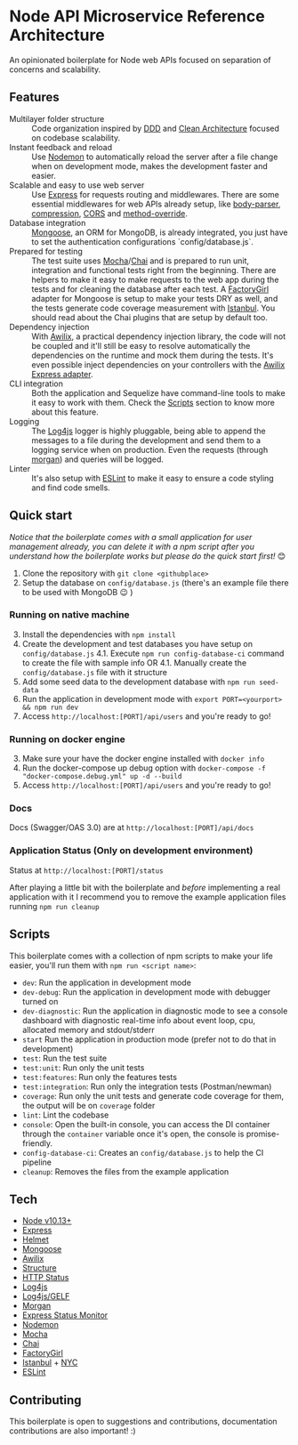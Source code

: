 # Node API Microservice Reference Architecture

An opinionated boilerplate for Node web APIs focused on separation of concerns and scalability.

## Features

<dl>
  <dt>Multilayer folder structure</dt>
  <dd>
    Code organization</a> inspired by <a href="http://dddcommunity.org/">DDD</a> and <a href="https://8thlight.com/blog/uncle-bob/2012/08/13/the-clean-architecture.html">Clean Architecture</a> focused on codebase scalability.
  </dd>

  <dt>Instant feedback and reload</dt>
  <dd>
    Use <a href="https://www.npmjs.com/package/nodemon">Nodemon</a> to automatically reload the server after a file change when on development mode, makes the development faster and easier.
  </dd>

  <dt>Scalable and easy to use web server</dt>
  <dd>
    Use <a href="https://www.npmjs.com/package/express">Express</a> for requests routing and middlewares. There are some essential middlewares for web APIs already setup, like <a href="https://www.npmjs.com/package/body-parser">body-parser</a>, <a href="https://www.npmjs.com/package/compression">compression</a>, <a href="https://www.npmjs.com/package/cors">CORS</a> and <a href="https://www.npmjs.com/package/method-override">method-override</a>.
  </dd>

  <dt>Database integration</dt>
  <dd>
    <a href="https://www.npmjs.com/package/mongoose">Mongoose</a>, an ORM for MongoDB, is already integrated, you just have to set the authentication configurations `config/database.js`</a>.
  </dd>

  <dt>Prepared for testing</dt>
  <dd>
    The test suite uses <a href="https://www.npmjs.com/package/mocha">Mocha</a>/<a href="https://www.npmjs.com/package/chai">Chai</a> and is prepared to run unit, integration and functional tests right from the beginning. There are helpers to make it easy to make requests to the web app during the tests and for cleaning the database after each test. A <a href="https://www.npmjs.com/package/factory-girl">FactoryGirl</a> adapter for Mongoose is setup to make your tests DRY as well, and the tests generate code coverage measurement with <a href="https://www.npmjs.com/package/istanbul">Istanbul</a>. You should read about the Chai plugins that are setup by default too.
  </dd>

  <dt>Dependency injection</dt>
  <dd>
    With <a href="https://www.npmjs.com/package/awilix">Awilix</a>, a practical dependency injection library, the code will not be coupled and it'll still be easy to resolve automatically the dependencies on the runtime and mock them during the tests. It's even possible inject dependencies on your controllers with the <a href="https://www.npmjs.com/package/awilix-express">Awilix Express adapter</a>.
  </dd>

  <dt>CLI integration</dt>
  <dd>
    Both the application and Sequelize have command-line tools to make it easy to work with them. Check the <a href="#scripts">Scripts</a> section to know more about this feature.
  </dd>

  <dt>Logging</dt>
  <dd>
    The <a href="https://www.npmjs.com/package/log4js">Log4js</a> logger is highly pluggable, being able to append the messages to a file during the development and send them to a logging service when on production. Even the requests (through <a href="https://www.npmjs.com/package/morgan">morgan</a>) and queries will be logged.
  </dd>

  <dt>Linter</dt>
  <dd>
    It's also setup with <a href="https://www.npmjs.com/package/eslint">ESLint</a> to make it easy to ensure a code styling and find code smells.
  </dd>
</dl>

## Quick start

_Notice that the boilerplate comes with a small application for user management already, you can delete it with a npm script after you understand how the boilerplate works but please do the quick start first!_ 😊

1. Clone the repository with `git clone <githubplace>`
2. Setup the database on `config/database.js` (there's an example file there to be used with MongoDB 😉 )

### Running on native machine
3. Install the dependencies with `npm install`
4. Create the development and test databases you have setup on `config/database.js`
4.1. Execute `npm run config-database-ci` command to create the file with sample info
OR
4.1. Manually create the `config/database.js` file with it structure
5. Add some seed data to the development database with `npm run seed-data`
6. Run the application in development mode with `export PORT=<yourport> && npm run dev`
7. Access `http://localhost:[PORT]/api/users` and you're ready to go!

### Running on docker engine
3. Make sure your have the docker engine installed with `docker info`
4. Run the docker-compose up debug option with `docker-compose -f "docker-compose.debug.yml" up -d --build`
5. Access `http://localhost:[PORT]/api/users` and you're ready to go!

### Docs
Docs (Swagger/OAS 3.0) are at `http://localhost:[PORT]/api/docs`

### Application Status (Only on development environment)
Status at `http://localhost:[PORT]/status`

After playing a little bit with the boilerplate and _before_ implementing a real application with it I recommend you to remove the example application files running `npm run cleanup`

## Scripts

This boilerplate comes with a collection of npm scripts to make your life easier, you'll run them with `npm run <script name>`:

- `dev`: Run the application in development mode
- `dev-debug`: Run the application in development mode with debugger turned on
- `dev-diagnostic`: Run the application in diagnostic mode to see a console dashboard with diagnostic real-time info about event loop, cpu, allocated memory and stdout/stderr
- `start` Run the application in production mode (prefer not to do that in development)
- `test`: Run the test suite
- `test:unit`: Run only the unit tests
- `test:features`: Run only the features tests
- `test:integration`: Run only the integration tests (Postman/newman)
- `coverage`: Run only the unit tests and generate code coverage for them, the output will be on `coverage` folder
- `lint`: Lint the codebase
- `console`: Open the built-in console, you can access the DI container through the `container` variable once it's open, the console is promise-friendly.
- `config-database-ci`: Creates an `config/database.js` to help the CI pipeline
- `cleanup`: Removes the files from the example application

## Tech

- [Node v10.13+](http://nodejs.org/)
- [Express](https://npmjs.com/package/express)
- [Helmet](https://www.npmjs.com/package/helmet)
- [Mongoose](https://www.npmjs.com/package/mongoose)
- [Awilix](https://www.npmjs.com/package/awilix)
- [Structure](https://www.npmjs.com/package/structure)
- [HTTP Status](https://www.npmjs.com/package/http-status)
- [Log4js](https://www.npmjs.com/package/log4js)
- [Log4js/GELF](https://github.com/log4js-node/gelf)
- [Morgan](https://www.npmjs.com/package/morgan)
- [Express Status Monitor](https://www.npmjs.com/package/express-status-monitor)
- [Nodemon](https://www.npmjs.com/package/nodemon)
- [Mocha](https://www.npmjs.com/package/mocha)
- [Chai](https://www.npmjs.com/package/chai)
- [FactoryGirl](https://www.npmjs.com/package/factory-girl)
- [Istanbul](https://www.npmjs.com/package/istanbul) + [NYC](https://www.npmjs.com/package/nyc)
- [ESLint](https://www.npmjs.com/package/eslint)

## Contributing

This boilerplate is open to suggestions and contributions, documentation contributions are also important! :)

